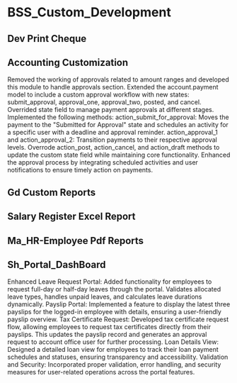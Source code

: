 # BSS_Custom_Development

## Dev Print Cheque

## Accounting Customization
Removed the working of approvals related to amount ranges and developed this module to handle approvals section.
Extended the account.payment model to include a custom approval workflow with new states: submit_approval, approval_one, approval_two, posted, and cancel.
Overrided  state field to manage payment approvals at different stages.
Implemented the following methods:
action_submit_for_approval: Moves the payment to the "Submitted for Approval" state and schedules an activity for a specific user with a deadline and approval reminder.
action_approval_1 and action_approval_2: Transition payments to their respective approval levels.
Overrode action_post, action_cancel, and action_draft methods to update the custom state field while maintaining core functionality.
Enhanced the approval process by integrating scheduled activities and user notifications to ensure timely action on payments.




















## Gd Custom Reports 

## Salary Register Excel Report

## Ma_HR-Employee Pdf Reports

## Sh_Portal_DashBoard
Enhanced Leave Request Portal: Added functionality for employees to request full-day or half-day leaves through the portal. Validates allocated leave types, handles unpaid leaves, and calculates leave durations dynamically.
Payslip Portal: Implemented a feature to display the latest three payslips for the logged-in employee with details, ensuring a user-friendly payslip overview.
Tax Certificate Request: Developed tax certificate request flow, allowing employees to request tax certificates directly from their payslips. This updates the payslip record and generates an approval request to account office user for further processing.
Loan Details View: Designed a detailed loan view for employees to track their loan payment schedules and statuses, ensuring transparency and accessibility.
Validation and Security: Incorporated proper validation, error handling, and security measures for user-related operations across the portal features.
